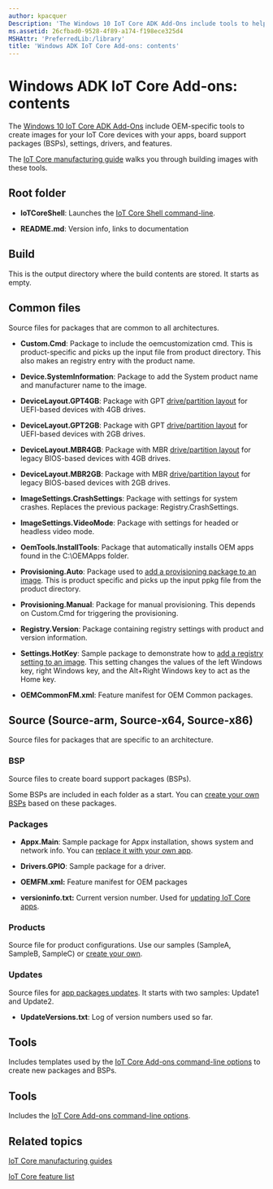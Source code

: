 ```yaml
---
author: kpacquer
Description: 'The Windows 10 IoT Core ADK Add-Ons include tools to help you customize and create new images for your devices with the apps, board support packages (BSPs), drivers, and Windows features that you choose, and a sample structure you can use to quickly create new images.'
ms.assetid: 26cfbad0-9528-4f89-a174-f198ece325d4
MSHAttr: 'PreferredLib:/library'
title: 'Windows ADK IoT Core Add-ons: contents'
---
```


# Windows ADK IoT Core Add-ons: contents

The [Windows 10 IoT Core ADK Add-Ons](http://go.microsoft.com/fwlink/?LinkId=735028) include OEM-specific tools to create images for your IoT Core devices with your apps, board support packages (BSPs), settings, drivers, and features.

The [IoT Core manufacturing guide](iot-core-adk-addons.md) walks you through building images with these tools.

## <span id="Root_folder"></span>Root folder

-   **IoTCoreShell**: Launches the [IoT Core Shell command-line](iot-core-adk-addons-command-line-options.md#iotcoreshell.cmd).

-   **README.md**: Version info, links to documentation

## <span id="Build"></span><span id="build"></span><span id="BUILD"></span>Build
This is the output directory where the build contents are stored. It starts as empty.

## <span id="Common_files"></span><span id="common_files"></span><span id="COMMON_FILES"></span>Common files

Source files for packages that are common to all architectures.

-   **Custom.Cmd**: Package to include the oemcustomization cmd. This is product-specific and picks up the input file from product directory. This also makes an registry entry with the product name.

-   **Device.SystemInformation**: Package to add the System product name and manufacturer name to the image.

-   **DeviceLayout.GPT4GB**: Package with GPT [drive/partition layout](device-layout.md) for UEFI-based devices with 4GB drives.

-   **DeviceLayout.GPT2GB**: Package with GPT [drive/partition layout](device-layout.md) for UEFI-based devices with 2GB drives.

-   **DeviceLayout.MBR4GB**: Package with MBR [drive/partition layout](device-layout.md) for legacy BIOS-based devices with 4GB drives.

-   **DeviceLayout.MBR2GB**: Package with MBR [drive/partition layout](device-layout.md) for legacy BIOS-based devices with 2GB drives.

-   **ImageSettings.CrashSettings**: Package with settings for system crashes. Replaces the previous package: Registry.CrashSettings.

-   **ImageSettings.VideoMode**: Package with settings for headed or headless video mode.

-   **OemTools.InstallTools**: Package that automatically installs OEM apps found in the C:\OEMApps folder.

-   **Provisioning.Auto**: Package used to [add a provisioning package to an image](add-a-provisioning-package-to-an-image.md). This is product specific and picks up the input ppkg file from the product directory.

-   **Provisioning.Manual**: Package for manual provisioning. This depends on Custom.Cmd for triggering the provisioning.

-   **Registry.Version**: Package containing registry settings with product and version information.

-   **Settings.HotKey**: Sample package to demonstrate how to [add a registry setting to an image](add-a-registry-setting-to-an-image.md). This setting changes the values of the left Windows key, right Windows key, and the Alt+Right Windows key to act as the Home key.

-   **OEMCommonFM.xml**: Feature manifest for OEM Common packages.


## <span id="Source"></span><span id="source"></span><span id="SOURCE"></span>Source (Source-arm, Source-x64, Source-x86)
 
Source files for packages that are specific to an architecture.

### <span id="BSP"></span><span id="bsp"></span>BSP
Source files to create board support packages (BSPs). 

Some BSPs are included in each folder as a start. You can [create your own BSPs](create-a-new-bsp.md) based on these packages.

### <span id="Packages"></span><span id="packages"></span><span id="PACKAGES"></span>Packages

-   **Appx.Main**: Sample package for Appx installation, shows system and network info. You can [replace it with your own app](deploy-your-app-with-a-standard-board.md).

-   **Drivers.GPIO**: Sample package for a driver.

-   **OEMFM.xml:** Feature manifest for OEM packages

-   **versioninfo.txt:** Current version number. Used for [updating IoT Core apps](../../service/iot/updating-iot-core-apps.md).

### <span id="Products"></span><span id="products"></span><span id="PRODUCTS"></span>Products

Source file for product configurations. Use our samples (SampleA, SampleB, SampleC) or [create your own](iot-core-manfuacturing-guide.md).

### <span id="Updates"></span><span id="updates"></span><span id="UPDATES"></span>Updates

Source files for [app packages updates](../../service/iot/updating-iot-core-apps.md). It starts with two samples: Update1 and Update2.

-   **UpdateVersions.txt**: Log of version numbers used so far.

## <span id="Templates"></span><span id="templates"></span><span id="TEMPLATES"></span>Tools

Includes templates used by the [IoT Core Add-ons command-line options](iot-core-adk-addons-command-line-options.md) to create new packages and BSPs. 

## <span id="Tools"></span><span id="tools"></span><span id="TOOLS"></span>Tools

Includes the [IoT Core Add-ons command-line options](iot-core-adk-addons-command-line-options.md).

## <span id="related_topics"></span>Related topics

[IoT Core manufacturing guides](iot-core-manufacturing-guide.md)

[IoT Core feature list](iot-core-feature-list.md)


 

 



